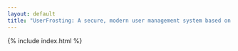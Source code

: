 ```yaml
---
layout: default
title: "UserFrosting: A secure, modern user management system based on UserCake, jQuery, and Bootstrap"
---
```


{% include index.html %}
